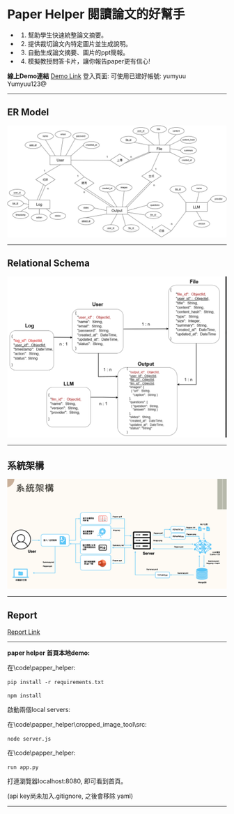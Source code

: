 # Paper Helper 閱讀論文的好幫手


* 1. 幫助學生快速統整論文摘要。

* 2. 提供裁切論文內特定圖片並生成說明。

* 3. 自動生成論文摘要、圖片的ppt簡報。

* 4. 模擬教授問答卡片，讓你報告paper更有信心!

**線上Demo連結**
[Demo Link](https://g11.papperhelper.xyz/)
登入頁面: 
可使用已建好帳號:
    yumyuu
    Yumyuu123@

---

## **ER Model**
![image error](https://github.com/yumyuu/2024_nccu_dbms/blob/main/img/ER.png)

---

## **Relational Schema**
![image error](https://github.com/yumyuu/2024_nccu_dbms/blob/main/img/Relation.png)

---

## **系統架構**
![image error](https://github.com/yumyuu/2024_nccu_dbms/blob/main/img/system_arc.png)

---

## **Report**

[Report Link](https://github.com/yumyuu/2024_nccu_dbms/tree/main/report/Project_Report.pdf)

---

**paper helper 首頁本地demo:**

在\code\papper_helper:

```pip install -r requirements.txt```

```npm install```

啟動兩個local servers:

在\code\papper_helper\cropped_image_tool\src:

```node server.js```

在\code\papper_helper:

```run app.py```

打連瀏覽器localhost:8080, 即可看到首頁。

(api key尚未加入.gitignore, 之後會移除 yaml)

---
